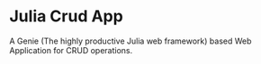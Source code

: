 # Julia Crud App
A Genie (The highly productive Julia web framework) based Web Application for CRUD operations.<br>


